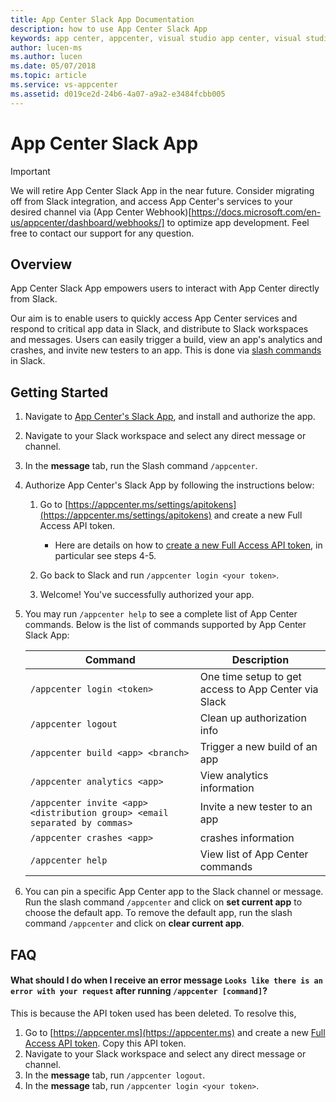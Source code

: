 ```yaml
---
title: App Center Slack App Documentation
description: how to use App Center Slack App
keywords: app center, appcenter, visual studio app center, visual studio appcenter, slack app, slackbot, slack bot, documentation, integration, slack
author: lucen-ms
ms.author: lucen
ms.date: 05/07/2018
ms.topic: article
ms.service: vs-appcenter
ms.assetid: d019ce2d-24b6-4a07-a9a2-e3484fcbb005
---
```


# App Center Slack App

> [!IMPORTANT]
> We will retire App Center Slack App in the near future. Consider migrating off from Slack integration, and access App Center's services to your desired channel via (App Center Webhook)[https://docs.microsoft.com/en-us/appcenter/dashboard/webhooks/] to optimize app development. Feel free to contact our support for any question.       

## Overview 

App Center Slack App empowers users to interact with App Center directly from Slack. 

Our aim is to enable users to quickly access App Center services and respond to critical app data in Slack, and distribute to Slack workspaces and messages. Users can easily trigger a build, view an app's analytics and crashes, and invite new testers to an app. This is done via [slash commands](https://api.slack.com/slash-commands) in Slack. 


## Getting Started

1. Navigate to [App Center's Slack App](https://slack.com/apps/A5ZK2MYJC), and install and authorize the app.

2. Navigate to your Slack workspace and select any direct message or channel.

3. In the **message** tab, run the Slash command `/appcenter`.

4. Authorize App Center's Slack App by following the instructions below:

   1. Go to [https://appcenter.ms/settings/apitokens](https://appcenter.ms/settings/apitokens) and create a new Full Access API token.
      - Here are details on how to [create a new Full Access API token](~/api-docs/index.md), in particular see steps 4-5.

   2. Go back to Slack and run `/appcenter login <your token>`.
   3. Welcome! You've successfully authorized your app.

5. You may run `/appcenter help` to see a complete list of App Center commands. Below is the list of commands supported by App Center Slack App:


   |                                  Command                                   |                     Description                      |
   |----------------------------------------------------------------------------|------------------------------------------------------|
   |                         `/appcenter login <token>`                         | One time setup to get access to App Center via Slack |
   |                            `/appcenter logout`                             |             Clean up authorization info              |
   |                     `/appcenter build <app> <branch>`                      |            Trigger a new build of an app             |
   |                        `/appcenter analytics <app>`                        |              View analytics information              |
   | `/appcenter invite <app> <distribution group> <email separated by commas>` |            Invite a new tester to an app             |
   |                         `/appcenter crashes <app>`                         |                 crashes information                  |
   |                             `/appcenter help`                              |           View list of App Center commands           |


6. You can pin a specific App Center app to the Slack channel or message. Run the slash command `/appcenter` and click on **set current app** to choose the default app. To remove the default app, run the slash command `/appcenter` and click on **clear current app**.  

## FAQ

#### What should I do when I receive an error message `Looks like there is an error with your request` after running `/appcenter [command]`?

This is because the API token used has been deleted. To resolve this,

1. Go to [https://appcenter.ms](https://appcenter.ms) and create a new [Full Access API token](~/api-docs/index.md). Copy this API token.
2. Navigate to your Slack workspace and select any direct message or channel.
3. In the **message** tab, run `/appcenter logout`.
4. In the **message** tab, run `/appcenter login <your token>`.
